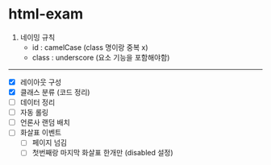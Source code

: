 # html-exam

1. 네이밍 규칙
    - id : camelCase (class 명이랑 중복 x)
    - class : underscore (요소 기능을 포함해야함)

---

-   [x] 레이아웃 구성
-   [x] 클래스 분류 (코드 정리)
-   [ ] 데이터 정리
-   [ ] 자동 롤링
-   [ ] 언론사 랜덤 배치
-   [ ] 화살표 이벤트
    -   [ ] 페이지 넘김
    -   [ ] 첫번째랑 마지막 화살표 한개만 (disabled 설정)
